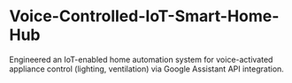 # Voice-Controlled-IoT-Smart-Home-Hub
Engineered an IoT-enabled home automation system for voice-activated appliance control (lighting, ventilation) via Google Assistant API integration.
